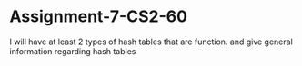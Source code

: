 # Assignment-7-CS2-60
I will have at least 2 types of hash tables that are function. and give general information regarding hash tables
